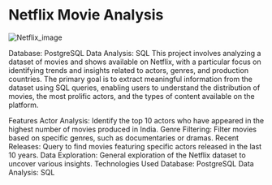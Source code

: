 # Netflix Movie Analysis
![Netflix_image]()

Database: PostgreSQL Data Analysis: SQL
This project involves analyzing a dataset of movies and shows available on Netflix, with a particular focus on identifying trends and insights related to actors, genres, and production countries. The primary goal is to extract meaningful information from the dataset using SQL queries, enabling users to understand the distribution of movies, the most prolific actors, and the types of content available on the platform.

Features
Actor Analysis: Identify the top 10 actors who have appeared in the highest number of movies produced in India.
Genre Filtering: Filter movies based on specific genres, such as documentaries or dramas.
Recent Releases: Query to find movies featuring specific actors released in the last 10 years.
Data Exploration: General exploration of the Netflix dataset to uncover various insights.
Technologies Used
Database: PostgreSQL
Data Analysis: SQL
